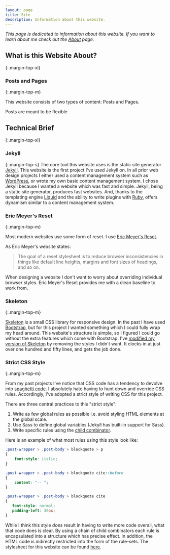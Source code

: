 ```yaml
---
layout: page
title: Site
description: Information about this website.
---
```

*This page is dedicated to information about this website. If you want to learn about me*
*check out the [About](/about) page.*

## What is this Website About?
{:.margin-top-xl}

### Posts and Pages
{:.margin-top-m}

This website consists of two types of content: Posts and Pages.

Posts are meant to be flexible

## Technical Brief
{:.margin-top-xl}

### Jekyll
{:.margin-top-s}
The core tool this website uses is the static site generator [Jekyll](https://jekyllrb.com/).
This website is the first project I've used Jekyll on.
In all prior web design projects I either used a content management system such as [WordPress](https://wordpress.com/), or wrote my own basic content management system.
I chose Jekyll because I wanted a website which was fast and simple.
Jekyll, being a static site generator, produces fast websites.
And, thanks to the templating engine [Liquid](https://shopify.github.io/liquid/) and the ability to write plugins with [Ruby](https://www.ruby-lang.org/en/), offers dynamism similar to a content management system.


### Eric Meyer's Reset
{:.margin-top-m}

Most modern websites use some form of reset. I use [Eric Meyer's Reset](https://meyerweb.com/eric/tools/css/reset/).

As Eric Meyer's website states:

> The goal of a reset stylesheet is to reduce browser inconsistencies in things like default line heights, margins and font sizes of headings, and so on. 

When designing a website I don't want to worry about overriding individual browser styles.
Eric Meyer's Reset provides me with a clean baseline to work from.


### Skeleton
{:.margin-top-m}


[Skeleton](http://getskeleton.com/) is a small CSS library for responsive design.
In the past I have used [Bootstrap](https://getbootstrap.com/), but for this project I wanted something which I could fully wrap my head around.
This website's structure is simple, so I figured I could go without the extra features which come with Bootstrap.
I've [modified my version of Skeleton](/assets/css/skeleton.css) by removing the styles I didn't want.
It clocks in at just over one hundred and fifty lines, and gets the job done.


### Strict CSS Style
{:.margin-top-m}

From my past projects I've notice that CSS code has a tendency to devolve into [spaghetti code](https://en.wikipedia.org/wiki/Spaghetti_code).
I absolutely hate having to hunt down and override CSS rules. 
Accordingly, I've adopted a strict style of writing CSS for this project.

There are three central practices to this "strict style":

1. Write as few global rules as possible i.e. avoid styling HTML elements at the global scale.
2. Use Sass to define global variables (Jekyll has built-in support for Sass).
3. Write specific rules using the [child combinator](https://developer.mozilla.org/en-US/docs/Web/CSS/Child_combinator).

Here is an example of what most rules using this style look like:

```css
.post-wrapper > .post-body > blockquote > p
{
    font-style: italic;
}

.post-wrapper > .post-body > blockquote cite::before
{
    content: "-- ";
}

.post-wrapper > .post-body > blockquote cite
{
   font-style: normal;
   padding-left: 30px;
}
```

While I think this style *does* result in having to write more code overall, what that code does is clear.
By using a chain of child combinators each rule is encapsulated into a structure which has precise effect.
In addition, the HTML code is indirectly restricted into the form of the rule-sets.
The stylesheet for this website can be found [here](/assets/css/base.css).